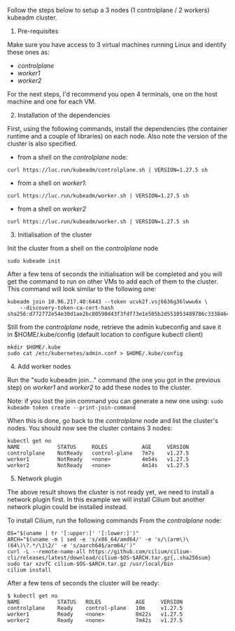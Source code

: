 Follow the steps below to setup a 3 nodes (1 controlplane / 2 workers) kubeadm cluster.

1. Pre-requisites

Make sure you have access to 3 virtual machines running Linux and identify these ones as:
- *controlplane*
- *worker1*
- *worker2*

For the next steps, I'd recommend you open 4 terminals, one on the host machine and one for each VM.

2. Installation of the dependencies

First, using the following commands, install the dependencies (the container runtime and a couple of libraries) on each node. Also note the version of the cluster is also specified.

- from a shell on the *controlplane* node:

```
curl https://luc.run/kubeadm/controlplane.sh | VERSION=1.27.5 sh
```

- from a shell on *worker1*:

```
curl https://luc.run/kubeadm/worker.sh | VERSION=1.27.5 sh
```

- from a shell on *worker2*

```
curl https://luc.run/kubeadm/worker.sh | VERSION=1.27.5 sh
```

3. Initialisation of the cluster

Init the cluster from a shell on the *controlplane* node

```
sudo kubeadm init
```

After a few tens of seconds the initialisation will be completed and you will get the command to run on other VMs to add each of them to the cluster. This command will look similar to the following one:

```
kubeadm join 10.96.217.40:6443 --token ucvk2f.vsj6636g36lwwu6x \
	--discovery-token-ca-cert-hash sha256:d772772e54e30d1ae2bc80590d43f3fdf73e1e505b2d551053489786c3338464
```

Still from the *controlplane* node, retrieve the admin kubeconfig and save it in $HOME/.kube/config (default location to configure kubectl client)

```
mkdir $HOME/.kube
sudo cat /etc/kubernetes/admin.conf > $HOME/.kube/config
```

4. Add worker nodes

Run the "sudo kubeadm join..." command (the one you got in the previous step) on *worker1* and *worker2* to add these nodes to the cluster.

Note: if you lost the join command you can generate a new one using: ```sudo kubeadm token create --print-join-command```

When this is done, go back to the *controlplane* node and list the cluster's nodes. You should now see the cluster contains 3 nodes:

```
kubectl get no
NAME            STATUS     ROLES           AGE     VERSION
controlplane    NotReady   control-plane   7m7s    v1.27.5
worker1         NotReady   <none>          4m54s   v1.27.5
worker2         NotReady   <none>          4m14s   v1.27.5
```

5. Network plugin

The above result shows the cluster is not ready yet, we need to install a network plugin first. In this example we will install Cilium but another network plugin could be installed instead.

To install Cilium, run the following commands From the *controlplane* node: 

```
OS="$(uname | tr '[:upper:]' '[:lower:]')"
ARCH="$(uname -m | sed -e 's/x86_64/amd64/' -e 's/\(arm\)\(64\)\?.*/\1\2/' -e 's/aarch64$/arm64/')"
curl -L --remote-name-all https://github.com/cilium/cilium-cli/releases/latest/download/cilium-$OS-$ARCH.tar.gz{,.sha256sum}
sudo tar xzvfC cilium-$OS-$ARCH.tar.gz /usr/local/bin
cilium install
```

After a few tens of seconds the cluster will be ready:

```
$ kubectl get no
NAME            STATUS   ROLES           AGE     VERSION
controlplane    Ready    control-plane   10m     v1.27.5
worker1         Ready    <none>          8m22s   v1.27.5
worker2         Ready    <none>          7m42s   v1.27.5
```